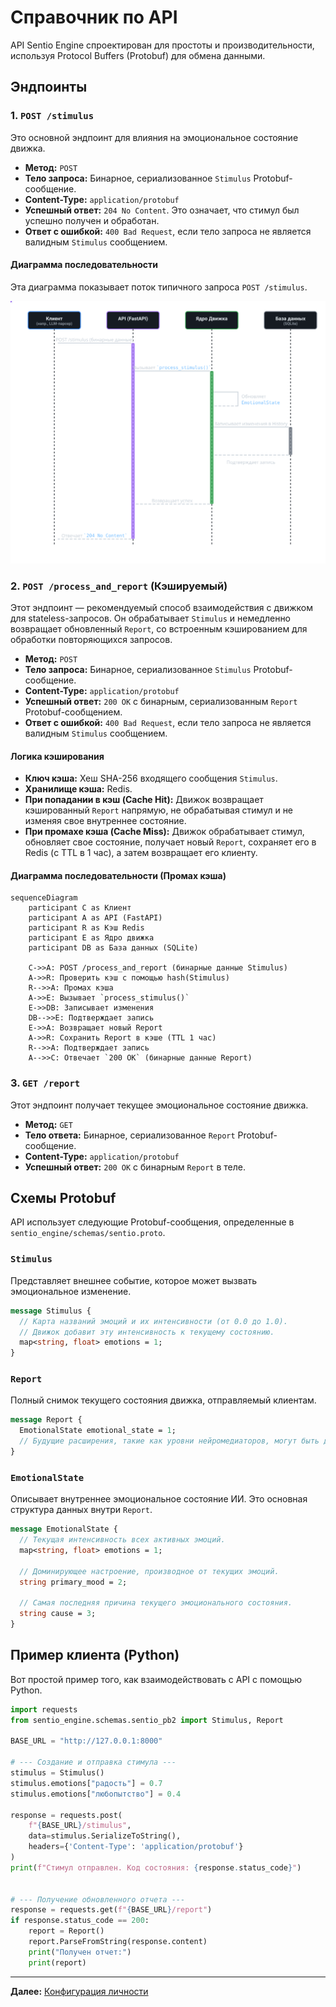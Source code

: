# Справочник по API

API Sentio Engine спроектирован для простоты и производительности, используя Protocol Buffers (Protobuf) для обмена данными.

## Эндпоинты

### 1. `POST /stimulus`

Это основной эндпоинт для влияния на эмоциональное состояние движка.

*   **Метод:** `POST`
*   **Тело запроса:** Бинарное, сериализованное `Stimulus` Protobuf-сообщение.
*   **Content-Type:** `application/protobuf`
*   **Успешный ответ:** `204 No Content`. Это означает, что стимул был успешно получен и обработан.
*   **Ответ с ошибкой:** `400 Bad Request`, если тело запроса не является валидным `Stimulus` сообщением.

#### Диаграмма последовательности

Эта диаграмма показывает поток типичного запроса `POST /stimulus`.

<div align="center">
  <img src="https://raw.githubusercontent.com/Lotargo/Conductor_bot/refs/heads/main/docs/assets/Stimulus_Processing_ru.svg" alt="Анимированная диаграмма" width="900"/>
</div>

### 2. `POST /process_and_report` (Кэшируемый)

Этот эндпоинт — рекомендуемый способ взаимодействия с движком для stateless-запросов. Он обрабатывает `Stimulus` и немедленно возвращает обновленный `Report`, со встроенным кэшированием для обработки повторяющихся запросов.

*   **Метод:** `POST`
*   **Тело запроса:** Бинарное, сериализованное `Stimulus` Protobuf-сообщение.
*   **Content-Type:** `application/protobuf`
*   **Успешный ответ:** `200 OK` с бинарным, сериализованным `Report` Protobuf-сообщением.
*   **Ответ с ошибкой:** `400 Bad Request`, если тело запроса не является валидным `Stimulus` сообщением.

#### Логика кэширования

*   **Ключ кэша:** Хеш SHA-256 входящего сообщения `Stimulus`.
*   **Хранилище кэша:** Redis.
*   **При попадании в кэш (Cache Hit):** Движок возвращает кэшированный `Report` напрямую, не обрабатывая стимул и не изменяя свое внутреннее состояние.
*   **При промахе кэша (Cache Miss):** Движок обрабатывает стимул, обновляет свое состояние, получает новый `Report`, сохраняет его в Redis (с TTL в 1 час), а затем возвращает его клиенту.

#### Диаграмма последовательности (Промах кэша)

```mermaid
sequenceDiagram
    participant C as Клиент
    participant A as API (FastAPI)
    participant R as Кэш Redis
    participant E as Ядро движка
    participant DB as База данных (SQLite)

    C->>A: POST /process_and_report (бинарные данные Stimulus)
    A->>R: Проверить кэш с помощью hash(Stimulus)
    R-->>A: Промах кэша
    A->>E: Вызывает `process_stimulus()`
    E->>DB: Записывает изменения
    DB-->>E: Подтверждает запись
    E->>A: Возвращает новый Report
    A->>R: Сохранить Report в кэше (TTL 1 час)
    R-->>A: Подтверждает запись
    A-->>C: Отвечает `200 OK` (бинарные данные Report)
```

### 3. `GET /report`

Этот эндпоинт получает текущее эмоциональное состояние движка.

*   **Метод:** `GET`
*   **Тело ответа:** Бинарное, сериализованное `Report` Protobuf-сообщение.
*   **Content-Type:** `application/protobuf`
*   **Успешный ответ:** `200 OK` с бинарным `Report` в теле.

## Схемы Protobuf

API использует следующие Protobuf-сообщения, определенные в `sentio_engine/schemas/sentio.proto`.

### `Stimulus`

Представляет внешнее событие, которое может вызвать эмоциональное изменение.

```proto
message Stimulus {
  // Карта названий эмоций и их интенсивности (от 0.0 до 1.0).
  // Движок добавит эту интенсивность к текущему состоянию.
  map<string, float> emotions = 1;
}
```

### `Report`

Полный снимок текущего состояния движка, отправляемый клиентам.

```proto
message Report {
  EmotionalState emotional_state = 1;
  // Будущие расширения, такие как уровни нейромедиаторов, могут быть добавлены здесь.
}
```

### `EmotionalState`

Описывает внутреннее эмоциональное состояние ИИ. Это основная структура данных внутри `Report`.

```proto
message EmotionalState {
  // Текущая интенсивность всех активных эмоций.
  map<string, float> emotions = 1;

  // Доминирующее настроение, производное от текущих эмоций.
  string primary_mood = 2;

  // Самая последняя причина текущего эмоционального состояния.
  string cause = 3;
}
```

## Пример клиента (Python)

Вот простой пример того, как взаимодействовать с API с помощью Python.

```python
import requests
from sentio_engine.schemas.sentio_pb2 import Stimulus, Report

BASE_URL = "http://127.0.0.1:8000"

# --- Создание и отправка стимула ---
stimulus = Stimulus()
stimulus.emotions["радость"] = 0.7
stimulus.emotions["любопытство"] = 0.4

response = requests.post(
    f"{BASE_URL}/stimulus",
    data=stimulus.SerializeToString(),
    headers={'Content-Type': 'application/protobuf'}
)
print(f"Стимул отправлен. Код состояния: {response.status_code}")


# --- Получение обновленного отчета ---
response = requests.get(f"{BASE_URL}/report")
if response.status_code == 200:
    report = Report()
    report.ParseFromString(response.content)
    print("Получен отчет:")
    print(report)
```

---

**Далее:** [Конфигурация личности](./04_configuration.md)
